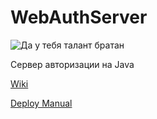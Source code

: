 # WebAuthServer
![Да у тебя талант братан](https://2ch.hk/b/src/163361457/15085740232670.jpg)

Сервер авторизации на Java

[Wiki](https://github.com/mpgp/Documentation/wiki/%D0%9E%D0%BF%D0%B8%D1%81%D0%B0%D0%BD%D0%B8%D0%B5-%D0%BF%D1%80%D0%BE%D1%86%D0%B5%D1%81%D1%81%D0%B0-%D0%B0%D0%B2%D1%82%D0%BE%D1%80%D0%B8%D0%B7%D0%B0%D1%86%D0%B8%D0%B8)

[Deploy Manual](https://github.com/mpgp/Documentation/blob/master/AuthServerDeploy.md)
